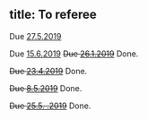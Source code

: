 title: To referee
---


Due [27.5.2019](gzyl2019)

Due [15.6.2019](aray2019)
<del>Due [26.1.2019](gour2019)</del> Done.

<del>Due [23.4.2019](molnar2019)</del> Done.

<del>Due [8.5.2019](labuschagne2019)</del> Done.


<del>Due [25.5. .2019](haapasalo2019)</del> Done.

